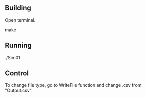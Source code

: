 ## Building

Open terminal.

make


## Running

./Sim01

## Control

To change file type, go to WriteFile function and change .csv from "Output.csv".

